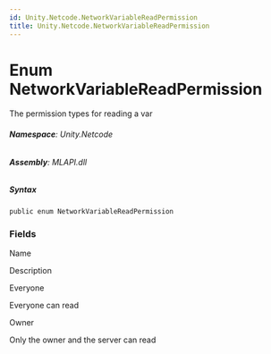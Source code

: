 ```yaml
---
id: Unity.Netcode.NetworkVariableReadPermission
title: Unity.Netcode.NetworkVariableReadPermission
---
```


# Enum NetworkVariableReadPermission


The permission types for reading a var






###### **Namespace**: Unity.Netcode

###### **Assembly**: MLAPI.dll

##### Syntax


``` lang-csharp
public enum NetworkVariableReadPermission
```



### Fields

Name









Description

Everyone

Everyone can read

Owner

Only the owner and the server can read

